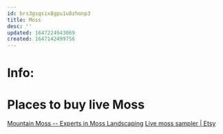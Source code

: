 ```yaml
---
id: brs3gsqsix8gpu1u8zhonp3
title: Moss
desc: ''
updated: 1647224943069
created: 1647142499756
---
```


# Info:



# Places to buy live Moss
[Mountain Moss -- Experts in Moss Landscaping](https://www.mountainmoss.com/)
[Live moss sampler | Etsy](https://www.etsy.com/search?q=live+moss+sampler)


